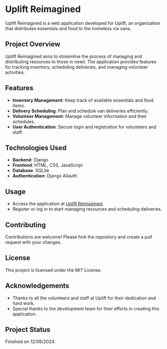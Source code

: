 # Uplift Reimagined

Uplift Reimagined is a web application developed for Uplift, an organization that distributes essentials and food to the homeless via vans.

## Project Overview

Uplift Reimagined aims to streamline the process of managing and distributing resources to those in need. The application provides features for tracking inventory, scheduling deliveries, and managing volunteer activities.

## Features

- **Inventory Management**: Keep track of available essentials and food items.
- **Delivery Scheduling**: Plan and schedule van deliveries efficiently.
- **Volunteer Management**: Manage volunteer information and their schedules.
- **User Authentication**: Secure login and registration for volunteers and staff.

## Technologies Used

- **Backend**: Django
- **Frontend**: HTML, CSS, JavaScript
- **Database**: SQLite
- **Authentication**: Django Allauth

## Usage

- Access the application at <a href="https://upliftksmo.pythonanywhere.com">Uplift Reimagined</a>.
- Register or log in to start managing resources and scheduling deliveries.

## Contributing

Contributions are welcome! Please fork the repository and create a pull request with your changes.

## License

This project is licensed under the MIT License.

## Acknowledgements

- Thanks to all the volunteers and staff at Uplift for their dedication and hard work.
- Special thanks to the development team for their efforts in creating this application.

## Project Status

Finished on 12/08/2024.
